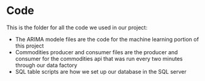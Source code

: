 # Code

This is the folder for all the code we used in our project:
 - The ARIMA modele files are the code for the machine learning portion of this project
 - Commodities producer and consumer files are the producer and consumer for the commodities api that was run every two minutes through our data factory 
 - SQL table scripts are how we set up our database in the SQL server
